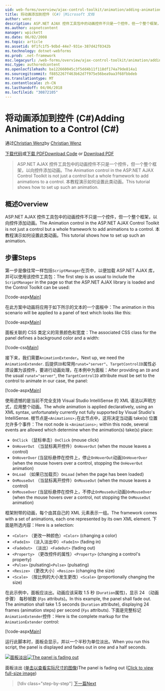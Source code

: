 ```yaml
---
uid: web-forms/overview/ajax-control-toolkit/animation/adding-animation-to-a-control-cs
title: 将动画添加到控件 (C#) |Microsoft 文档
author: wenz
description: ASP.NET AJAX 控件工具包中的动画控件不只是一个控件，但一个整个框架，以向控件添加动画。 本教程演示如何...
ms.author: aspnetcontent
manager: wpickett
ms.date: 06/02/2008
ms.topic: article
ms.assetid: 0f1fc1f5-9dbd-44e7-931e-387d42f0342b
ms.technology: dotnet-webforms
ms.prod: .net-framework
msc.legacyurl: /web-forms/overview/ajax-control-toolkit/animation/adding-animation-to-a-control-cs
msc.type: authoredcontent
ms.openlocfilehash: ba122660045c3f5dd4b11f118df174a79de814a1
ms.sourcegitcommit: f8852267f463b62d7f975e56bea9aa3f68fbbdeb
ms.translationtype: MT
ms.contentlocale: zh-CN
ms.lasthandoff: 04/06/2018
ms.locfileid: "30872105"
---
```

<a name="adding-animation-to-a-control-c"></a><span data-ttu-id="437be-104">将动画添加到控件 (C#)</span><span class="sxs-lookup"><span data-stu-id="437be-104">Adding Animation to a Control (C#)</span></span>
====================
<span data-ttu-id="437be-105">通过[Christian Wenz](https://github.com/wenz)</span><span class="sxs-lookup"><span data-stu-id="437be-105">by [Christian Wenz](https://github.com/wenz)</span></span>

<span data-ttu-id="437be-106">[下载代码](http://download.microsoft.com/download/f/9/a/f9a26acd-8df4-4484-8a18-199e4598f411/Animation1.cs.zip)或[下载 PDF](http://download.microsoft.com/download/6/7/1/6718d452-ff89-4d3f-a90e-c74ec2d636a3/animation1CS.pdf)</span><span class="sxs-lookup"><span data-stu-id="437be-106">[Download Code](http://download.microsoft.com/download/f/9/a/f9a26acd-8df4-4484-8a18-199e4598f411/Animation1.cs.zip) or [Download PDF](http://download.microsoft.com/download/6/7/1/6718d452-ff89-4d3f-a90e-c74ec2d636a3/animation1CS.pdf)</span></span>

> <span data-ttu-id="437be-107">ASP.NET AJAX 控件工具包中的动画控件不只是一个控件，但一个整个框架，以向控件添加动画。</span><span class="sxs-lookup"><span data-stu-id="437be-107">The Animation control in the ASP.NET AJAX Control Toolkit is not just a control but a whole framework to add animations to a control.</span></span> <span data-ttu-id="437be-108">本教程演示如何设置此类动画。</span><span class="sxs-lookup"><span data-stu-id="437be-108">This tutorial shows how to set up such an animation.</span></span>


## <a name="overview"></a><span data-ttu-id="437be-109">概述</span><span class="sxs-lookup"><span data-stu-id="437be-109">Overview</span></span>

<span data-ttu-id="437be-110">ASP.NET AJAX 控件工具包中的动画控件不只是一个控件，但一个整个框架，以向控件添加动画。</span><span class="sxs-lookup"><span data-stu-id="437be-110">The Animation control in the ASP.NET AJAX Control Toolkit is not just a control but a whole framework to add animations to a control.</span></span> <span data-ttu-id="437be-111">本教程演示如何设置此类动画。</span><span class="sxs-lookup"><span data-stu-id="437be-111">This tutorial shows how to set up such an animation.</span></span>

## <a name="steps"></a><span data-ttu-id="437be-112">步骤</span><span class="sxs-lookup"><span data-stu-id="437be-112">Steps</span></span>

<span data-ttu-id="437be-113">第一步是像往常一样包括`ScriptManager`在页中，以便加载 ASP.NET AJAX 库，并可以使用该控件工具包：</span><span class="sxs-lookup"><span data-stu-id="437be-113">The first step is as usual to include the `ScriptManager` in the page so that the ASP.NET AJAX library is loaded and the Control Toolkit can be used:</span></span>

[!code-aspx[Main](adding-animation-to-a-control-cs/samples/sample1.aspx)]

<span data-ttu-id="437be-114">在此方案中动画将应用于如下所示的文本的一个面板中：</span><span class="sxs-lookup"><span data-stu-id="437be-114">The animation in this scenario will be applied to a panel of text which looks like this:</span></span>

[!code-aspx[Main](adding-animation-to-a-control-cs/samples/sample2.aspx)]

<span data-ttu-id="437be-115">面板关联的 CSS 类定义的背景颜色和宽度：</span><span class="sxs-lookup"><span data-stu-id="437be-115">The associated CSS class for the panel defines a background color and a width:</span></span>

[!code-css[Main](adding-animation-to-a-control-cs/samples/sample3.css)]

<span data-ttu-id="437be-116">接下来，我们需要`AnimationExtender`。</span><span class="sxs-lookup"><span data-stu-id="437be-116">Next up, we need the `AnimationExtender`.</span></span> <span data-ttu-id="437be-117">后提供`ID`和常用`runat="server"`、`TargetControlID`属性必须设置为该控件，要进行动画处理，在本例中为面板：</span><span class="sxs-lookup"><span data-stu-id="437be-117">After providing an `ID` and the usual `runat="server"`, the `TargetControlID` attribute must be set to the control to animate in our case, the panel:</span></span>

[!code-aspx[Main](adding-animation-to-a-control-cs/samples/sample4.aspx)]

<span data-ttu-id="437be-118">使用遗憾的是当前不完全支持 Visual Studio IntelliSense 的 XML 语法以声明方式，应用整个动画。</span><span class="sxs-lookup"><span data-stu-id="437be-118">The whole animation is applied declaratively, using an XML syntax, unfortunately currently not fully supported by Visual Studio's IntelliSense.</span></span> <span data-ttu-id="437be-119">根节点是`<Animations>;`在此节点中，这将决定当动画 take(s) 位置允许多个事件：</span><span class="sxs-lookup"><span data-stu-id="437be-119">The root node is `<Animations>;` within this node, several events are allowed which determine when the animation(s) take(s) place:</span></span>

- <span data-ttu-id="437be-120">`OnClick` （鼠标单击）</span><span class="sxs-lookup"><span data-stu-id="437be-120">`OnClick` (mouse click)</span></span>
- <span data-ttu-id="437be-121">`OnHoverOut` （当鼠标离开控件）</span><span class="sxs-lookup"><span data-stu-id="437be-121">`OnHoverOut` (when the mouse leaves a control)</span></span>
- <span data-ttu-id="437be-122">`OnHoverOver` (当鼠标悬停在控件上，停止`OnHoverOut`动画)</span><span class="sxs-lookup"><span data-stu-id="437be-122">`OnHoverOver` (when the mouse hovers over a control, stopping the `OnHoverOut` animation)</span></span>
- <span data-ttu-id="437be-123">`OnLoad` （如果已加载页）</span><span class="sxs-lookup"><span data-stu-id="437be-123">`OnLoad` (when the page has been loaded)</span></span>
- <span data-ttu-id="437be-124">`OnMouseOut` （当鼠标离开控件）</span><span class="sxs-lookup"><span data-stu-id="437be-124">`OnMouseOut` (when the mouse leaves a control)</span></span>
- <span data-ttu-id="437be-125">`OnMouseOver` (当鼠标悬停在控件上，不停止`OnMouseOut`动画)</span><span class="sxs-lookup"><span data-stu-id="437be-125">`OnMouseOver` (when the mouse hovers over a control, not stopping the `OnMouseOut` animation)</span></span>

<span data-ttu-id="437be-126">框架附带的动画，每个由其自己的 XML 元素表示一组。</span><span class="sxs-lookup"><span data-stu-id="437be-126">The framework comes with a set of animations, each one represented by its own XML element.</span></span> <span data-ttu-id="437be-127">下面是所选内容：</span><span class="sxs-lookup"><span data-stu-id="437be-127">Here is a selection:</span></span>

- <span data-ttu-id="437be-128">`<Color>` （更改一种颜色）</span><span class="sxs-lookup"><span data-stu-id="437be-128">`<Color>` (changing a color)</span></span>
- <span data-ttu-id="437be-129">`<FadeIn>` （淡入淡出中）</span><span class="sxs-lookup"><span data-stu-id="437be-129">`<FadeIn>` (fading in)</span></span>
- <span data-ttu-id="437be-130">`<FadeOut>` （淡出）</span><span class="sxs-lookup"><span data-stu-id="437be-130">`<FadeOut>` (fading out)</span></span>
- <span data-ttu-id="437be-131">`<Property>` （更改控件的属性）</span><span class="sxs-lookup"><span data-stu-id="437be-131">`<Property>` (changing a control's property)</span></span>
- <span data-ttu-id="437be-132">`<Pulse>` (pulsating)</span><span class="sxs-lookup"><span data-stu-id="437be-132">`<Pulse>` (pulsating)</span></span>
- <span data-ttu-id="437be-133">`<Resize>` （更改大小）</span><span class="sxs-lookup"><span data-stu-id="437be-133">`<Resize>` (changing the size)</span></span>
- <span data-ttu-id="437be-134">`<Scale>` （按比例的大小发生更改）</span><span class="sxs-lookup"><span data-stu-id="437be-134">`<Scale>` (proportionally changing the size)</span></span>

<span data-ttu-id="437be-135">在此示例中，面板应淡出。动画应该采取 1.5 秒 (`Duration`属性)，显示 24 （动画步骤） 每秒帧数 (`Fps` attributs)。</span><span class="sxs-lookup"><span data-stu-id="437be-135">In this example, the panel shall fade out. The animation shall take 1.5 seconds (`Duration` attribute), displaying 24 frames (animation steps) per second (`Fps` attributs).</span></span> <span data-ttu-id="437be-136">下面是完整标记`AnimationExtender`控件：</span><span class="sxs-lookup"><span data-stu-id="437be-136">Here is the complete markup for the `AnimationExtender` control:</span></span>

[!code-aspx[Main](adding-animation-to-a-control-cs/samples/sample5.aspx)]

<span data-ttu-id="437be-137">运行此脚本时，面板会显示，并以一个半秒为单位淡出。</span><span class="sxs-lookup"><span data-stu-id="437be-137">When you run this script, the panel is displayed and fades out in one and a half seconds.</span></span>


<span data-ttu-id="437be-138">[![面板淡出](adding-animation-to-a-control-cs/_static/image2.png)](adding-animation-to-a-control-cs/_static/image1.png)</span><span class="sxs-lookup"><span data-stu-id="437be-138">[![The panel is fading out](adding-animation-to-a-control-cs/_static/image2.png)](adding-animation-to-a-control-cs/_static/image1.png)</span></span>

<span data-ttu-id="437be-139">面板淡出 ([单击以查看实际尺寸的图像](adding-animation-to-a-control-cs/_static/image3.png))</span><span class="sxs-lookup"><span data-stu-id="437be-139">The panel is fading out ([Click to view full-size image](adding-animation-to-a-control-cs/_static/image3.png))</span></span>

> [!div class="step-by-step"]
> [<span data-ttu-id="437be-140">下一篇</span><span class="sxs-lookup"><span data-stu-id="437be-140">Next</span></span>](executing-several-animations-at-the-same-time-cs.md)
